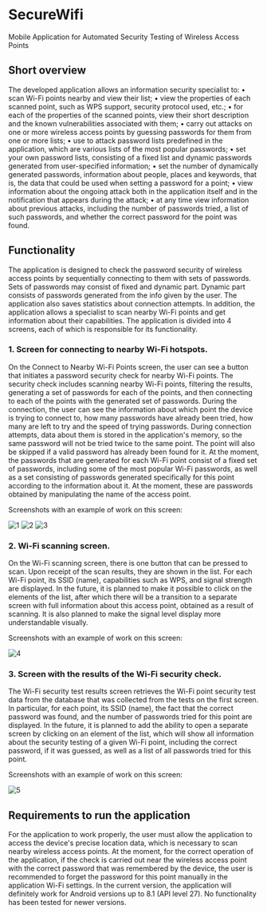 # SecureWifi
Mobile Application for Automated Security Testing of Wireless Access Points

## Short overview

The developed application allows an information security specialist to:
• scan Wi-Fi points nearby and view their list;
• view the properties of each scanned point, such as WPS support, security protocol used, etc.;
• for each of the properties of the scanned points, view their short description and the known vulnerabilities associated with them;
• carry out attacks on one or more wireless access points by guessing passwords for them from one or more lists;
• use to attack password lists predefined in the application, which are various lists of the most popular passwords;
• set your own password lists, consisting of a fixed list and dynamic passwords generated from user-specified information;
• set the number of dynamically generated passwords, information about people, places and keywords, that is, the data that could be used when setting a password for a point;
• view information about the ongoing attack both in the application itself and in the notification that appears during the attack;
• at any time view information about previous attacks, including the number of passwords tried, a list of such passwords, and whether the correct password for the point was found.


## Functionality
The application is designed to check the password security of wireless access points by sequentially connecting to them with sets of passwords. Sets of passwords may consist of fixed and dynamic part. Dynamic part consists of passwords generated from the info given by the user. The application also saves statistics about connection attempts. In addition, the application allows a specialist to scan nearby Wi-Fi points and get information about their capabilities. 
The application is divided into 4 screens, each of which is responsible for its functionality.

### 1.	Screen for connecting to nearby Wi-Fi hotspots.
On the Connect to Nearby Wi-Fi Points screen, the user can see a button that initiates a password security check for nearby Wi-Fi points. The security check includes scanning nearby Wi-Fi points, filtering the results, generating a set of passwords for each of the points, and then connecting to each of the points with the generated set of passwords. During the connection, the user can see the information about which point the device is trying to connect to, how many passwords have already been tried, how many are left to try and the speed of trying passwords. During connection attempts, data about them is stored in the application's memory, so the same password will not be tried twice to the same point. The point will also be skipped if a valid password has already been found for it. At the moment, the passwords that are generated for each Wi-Fi point consist of a fixed set of passwords, including some of the most popular Wi-Fi passwords, as well as a set consisting of passwords generated specifically for this point according to the information about it. At the moment, these are passwords obtained by manipulating the name of the access point.

Screenshots with an example of work on this screen:

![1](https://github.com/MaverickBattler/SecureWifi/assets/73700612/6823ab23-17ce-4018-a932-adaa75d7e476)
![2](https://github.com/MaverickBattler/SecureWifi/assets/73700612/4ab4aeec-2caf-4d61-ba62-5406caeb56ca)
![3](https://github.com/MaverickBattler/SecureWifi/assets/73700612/66901710-c35b-4bd2-97c7-3c8cd2130d50)

### 2.	Wi-Fi scanning screen.
On the Wi-Fi scanning screen, there is one button that can be pressed to scan. Upon receipt of the scan results, they are shown in the list. For each Wi-Fi point, its SSID (name), capabilities such as WPS, and signal strength are displayed. In the future, it is planned to make it possible to click on the elements of the list, after which there will be a transition to a separate screen with full information about this access point, obtained as a result of scanning. It is also planned to make the signal level display more understandable visually.

Screenshots with an example of work on this screen:

![4](https://github.com/MaverickBattler/SecureWifi/assets/73700612/d16647a4-686e-4b52-a33d-1a21f57e184f)

### 3.	Screen with the results of the Wi-Fi security check.
The Wi-Fi security test results screen retrieves the Wi-Fi point security test data from the database that was collected from the tests on the first screen. In particular, for each point, its SSID (name), the fact that the correct password was found, and the number of passwords tried for this point are displayed. In the future, it is planned to add the ability to open a separate screen by clicking on an element of the list, which will show all information about the security testing of a given Wi-Fi point, including the correct password, if it was guessed, as well as a list of all passwords tried for this point.

Screenshots with an example of work on this screen:

![5](https://github.com/MaverickBattler/SecureWifi/assets/73700612/a4347789-c6c0-4ae4-8fb6-cacf95efb692)

## Requirements to run the application
For the application to work properly, the user must allow the application to access the device's precise location data, which is necessary to scan nearby wireless access points. At the moment, for the correct operation of the application, if the check is carried out near the wireless access point with the correct password that was remembered by the device, the user is recommended to forget the password for this point manually in the application Wi-Fi settings. In the current version, the application will definitely work for Android versions up to 8.1 (API level 27). No functionality has been tested for newer versions.
